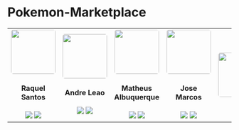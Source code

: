 # Pokemon-Marketplace












 <table align="center">
  <tr>
    <td align="center">
    <img  src="https://avatars.githubusercontent.com/u/72945788?v=4" style="width: 100px; border-radius: 5%">
    <h4><b>Raquel Santos</b></h4>
      <a href="https://www.linkedin.com/in/raquel-santos-gomes-b21318187/" target="_blank"><img src="https://img.shields.io/badge/-LinkedIn-%230077B5?style=for-the-badge&logo=linkedin&logoColor=white" target="_blank"></a> 
      <a href="https://github.com/RaquelSantosG" target="_blank"><img src="https://img.shields.io/badge/GitHub-100000?style=for-the-badge&logo=github&logoColor=white" target="_blank"></a> 
    <td align="center">
    <img  src="https://avatars.githubusercontent.com/u/88937060?v=4" style="width: 100px; border-radius: 5%">
    <h4><b>Andre Leao</b></h4>
      <a href="https://www.linkedin.com/in/brunomuraros" target="_blank"><img src="https://img.shields.io/badge/-LinkedIn-%230077B5?style=for-the-badge&logo=linkedin&logoColor=white" target="_blank"></a> 
      <a href="https://github.com/andresleao" target="_blank"><img src="https://avatars.githubusercontent.com/u/57184154?v=4" target="_blank"></a> 
    <td align="center">
    <img  src="https://avatars.githubusercontent.com/u/57552535?v=4" style="width: 100px; border-radius: 5%">
       <h4><b>Matheus Albuquerque</b></h4>
      <a href="https://www.linkedin.com/in/juliobalbino/" target="_blank"><img src="https://img.shields.io/badge/-LinkedIn-%230077B5?style=for-the-badge&logo=linkedin&logoColor=white" target="_blank"></a> 
      <a href="https://github.com/matheus-git11" target="_blank"><img src="https://avatars.githubusercontent.com/u/81053209?v=4" target="_blank"></a> 
   <td align="center">
    <img  src="https://avatars.githubusercontent.com/u/89356698?v=4" style="width: 100px; border-radius: 5%">
    <h4><b>Jose Marcos</b></h4>
     <a href="https://www.linkedin.com/in/maysa-andrade-maysa-andrade/" target="_blank"><img src="https://img.shields.io/badge/-LinkedIn-%230077B5?style=for-the-badge&logo=linkedin&logoColor=white" target="_blank"></a> 
      <a href="https://github.com/jmarcos9" target="_blank"><img src="https://avatars.githubusercontent.com/u/66381477?v=4"></a> 
    <td align="center">
    <img  src="https://avatars.githubusercontent.com/u/88987545?v=4" style="width: 100px; border-radius: 5%">
  
</table>
